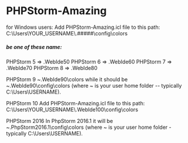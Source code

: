 # PHPStorm-Amazing

for Windows users:
Add PHPStorm-Amazing.icl  file to this path:
C:\Users\YOUR_USERNAME\\.#####\config\colors
##### be one of these name:
PHPStorm 5 => .WebIde50 <be/>
PHPStorm 6 => .WebIde60 <be/>
PHPStorm 7 => .WebIde70 <be/>
PHPStorm 8 => .WebIde80 <be/>

PHPStorm 9
~\.WebIde90\colors while it should be ~\.WebIde90\config\colors (where ~ is your user home folder -- typically C:\Users\USERNAME).

PHPStorm 10
Add PHPStorm-Amazing.icl  file to this path:
C:\Users\YOUR_USERNAME\\.WebIde100\config\colors

PHPStorm 2016
In PhpStorm 2016.1 it will be ~\.PhpStorm2016.1\config\colors (where ~ is your user home folder - typically C:\Users\USERNAME).



